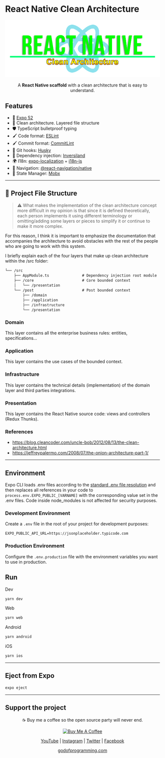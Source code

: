 # React Native Clean Architecture

<p align="center">
<img src="./assets/images/react-native-clean-architecture.png?raw=true" style="max-width: 100%; width: 600px;" />
</p>
<p align="center" style="margin-top: 10px;">A <b>React Native scaffold</b> with a clean architecture that is easy to understand.</p>

## Features

- 🚀 [Expo 52](https://expo.dev/)
- 📁 Clean architecture. Layered file structure
- 🛡️ TypeScript bulletproof typing
- 🖌️ Code format: [ESLint](https://eslint.org/)
- 🖌️ Commit format: [CommitLint](https://commitlint.js.org)
- 🐩 Git hooks: [Husky](https://www.npmjs.com/package/husky)
- 💉 Dependency injection: [Inversiland](https://github.com/inversiland/inversiland)
- 🌍 I18n: [expo-localization](https://docs.expo.dev/versions/latest/sdk/localization/) + [i18n-js](https://www.npmjs.com/package/i18n-js)
- 🚢 Navigation: [@react-navigation/native](https://reactnavigation.org/docs/getting-started)
- 🧰 State Manager: [Mobx](https://mobx.js.org/)

<hr>

## 📁 Project File Structure

> ⚠️ What makes the implementation of the clean architecture concept more difficult in my opinion is that since it is defined theoretically, each person implements it using different terminology or omitting/adding some layers or pieces to simplify it or continue to make it more complex.

For this reason, I think it is important to emphasize the documentation that accompanies the architecture to avoid obstacles with the rest of the people who are going to work with this system.

I briefly explain each of the four layers that make up clean architecture within the /src folder:

```
└── /src
    ├── AppModule.ts               # Dependency injection root module
    ├── /core                      # Core bounded context
    │   └── /presentation
    └── /post                      # Post bounded context
        ├── /domain
        ├── /application
        ├── /infrastructure
        └── /presentation
```

### Domain

This layer contains all the enterprise business rules: entities, specifications...

### Application

This layer contains the use cases of the bounded context.

### Infrastructure

This layer contains the technical details (implementation) of the domain layer and third parties integrations.

### Presentation

This layer contains the React Native source code: views and controllers (Redux Thunks).

### References

- https://blog.cleancoder.com/uncle-bob/2012/08/13/the-clean-architecture.html
- https://jeffreypalermo.com/2008/07/the-onion-architecture-part-1/

<hr>

## Environment

Expo CLI loads .env files according to the [standard .env file resolution](https://github.com/bkeepers/dotenv/blob/c6e583a/README.md#what-other-env-files-can-i-use) and then replaces all references in your code to `process.env.EXPO_PUBLIC_[VARNAME]` with the corresponding value set in the .env files. Code inside node_modules is not affected for security purposes.

### Development Environment

Create a `.env` file in the root of your project for development purposes:

```
EXPO_PUBLIC_API_URL=https://jsonplaceholder.typicode.com
```

### Production Environment

Configure the `.env.production` file with the environment variables you want to use in production.

## Run

Dev

```bash
yarn dev
```

Web

```bash
yarn web
```

Android

```bash
yarn android
```

iOS

```bash
yarn ios
```

<hr>

## Eject from Expo

```bash
expo eject
```

<hr>

## Support the project

<p align="center">☕️ Buy me a coffee so the open source party will never end.</p>

<p align="center"><a href="https://www.buymeacoffee.com/carlossala95" target="_blank"><img src="https://cdn.buymeacoffee.com/buttons/default-orange.png" alt="Buy Me A Coffee" height="41" width="174"></a></p>

<p align="center">
  <a href="https://www.youtube.com/channel/UCC-EUKPStBfQ1nEIvSl6bAQ" target="_blank">YouTube</a> |
  <a href="https://instagram.com/carlossalasamper" target="_blank">Instagram</a> |
  <a href="https://twitter.com/carlossala95" target="_blank">Twitter</a> |
  <a href="https://facebook.com/carlossala95" target="_blank">Facebook</a>
</p>
<p align="center">
  <a href="https://godofprogramming.com" target="_blank">godofprogramming.com</a>
</p>

